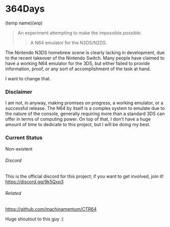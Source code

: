 # 364Days

(temp name)(wip)
> An experiment attempting to make the impossible *possible*.
>> A N64 emulator for the N3DS/N2DS.

The Nintendo N3DS homebrew scene is clearly lacking in development, due to the recent takeover of the Nintendo Switch. Many people have claimed to have a working N64 emulator for the 3DS, but either failed to provide information, proof, or any sort of accomplishment of the task at hand.

I want to change that.

### Disclaimer

I am not, in anyway, making promises on progress, a working emulator, or a successful release. The N64 by itself is a complex system to emulate due to the nature of the console, generally requiring more than a standard 3DS can offer in terms of computing power. On top of that, I don't have a huge amount of time to dedicate to this project, but I will be doing my best.

### Current Status

Non-existent

###### Discord

This is the official discord for this project; if you want to get involved, join it!
https://discord.gg/9k5Qxp3

###### Related
https://github.com/machinamentum/CTR64

Huge shoutout to this guy :)
